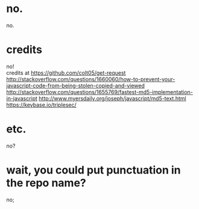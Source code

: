 # no.
no.
# credits
no!  
credits at https://github.com/colt05/get-request  
http://stackoverflow.com/questions/1660060/how-to-prevent-your-javascript-code-from-being-stolen-copied-and-viewed  
http://stackoverflow.com/questions/1655769/fastest-md5-implementation-in-javascript
http://www.myersdaily.org/joseph/javascript/md5-text.html  
https://keybase.io/triplesec/  
# etc.
no?
# wait, you could put punctuation in the repo name?
no;
